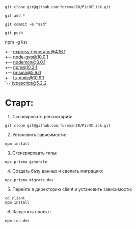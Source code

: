 ```
git clone git@github.com:foreman28/PicNClick.git

git add *

git commit -m "asd"

git push
```

npm -g list

+-- express-generator@4.16.1      
+-- node-gyp@10.0.1               
+-- nodemon@3.0.1                 
+-- npm@10.2.1                    
+-- prisma@5.6.0                  
+-- ts-node@10.9.1                
`-- typescript@5.2.2


# Старт:

1. Склонировать репозиторий:
```
git clone git@github.com:foreman28/PicNClick.git
```

2. Установить зависимости:
```
npm install
```

3. Сгенерировать типы:
```
npx prisma generate
```

4. Создать базу данных и сделать миграцию:
```
npx prisma migrate dev
```

5. Перейти в директорию client и установить зависимости:
```
cd client
npm install
```

6. Запустить проект:
```
npm run dev
```
